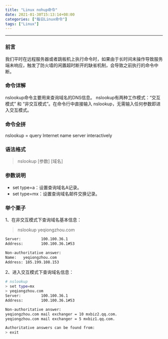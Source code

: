 ```yaml
---
title: "Linux nohup命令"
date: 2021-01-30T15:13:14+08:00
categories: ["每日Linux命令"]
tags: ["Linux"]
---
```


---

### 前言

我们平时在远程服务器或者跳板机上执行命令时，如果由于长时间未操作导致服务端未响应，触发了防火墙的闲置超时断开的缺省机制，会导致之前执行的命令中断。

### 命令详解

nslookup命令主要用来查询域名的DNS信息。
nslookup有两种工作模式：“交互模式” 和 “非交互模式”。在命令行中直接输入 nslookup，无需输入任何参数即进入交互模式。

### 命令全拼

nslookup = query Internet name server interactively

### 语法格式

> nslookup [参数] [域名]

### 参数说明

- set type=a：设置查询域名A记录。
- set type=mx：设置查询域名邮件交换记录。

### 举个栗子

1、在非交互模式下查询域名基本信息：

> nslookup yeqiongzhou.com

``` bash
Server:         100.100.36.1
Address:        100.100.36.1#53

Non-authoritative answer:
Name:   yeqiongzhou.com
Address: 185.199.108.153
```

2、进入交互模式下查询域名信息：

``` bash
# nslookup
> set type=mx
> yeqiongzhou.com
Server:         100.100.36.1
Address:        100.100.36.1#53

Non-authoritative answer:
yeqiongzhou.com mail exchanger = 10 mxbiz2.qq.com.
yeqiongzhou.com mail exchanger = 5 mxbiz1.qq.com.

Authoritative answers can be found from:
> exit
```
